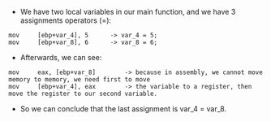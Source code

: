 * We have two local variables in our main function, and we have 3 assignments operators (=):
```
mov     [ebp+var_4], 5      -> var_4 = 5;
mov     [ebp+var_8], 6      -> var_8 = 6;
```
* Afterwards, we can see:
```
mov     eax, [ebp+var_8]        -> because in assembly, we cannot move memory to memory, we need first to move
mov     [ebp+var_4], eax        -> the variable to a register, then move the register to our second variable.
```
* So we can conclude that the last assignment is var_4 = var_8.